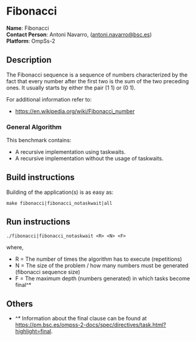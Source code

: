 # Fibonacci

**Name**: Fibonacci  
**Contact Person**: Antoni Navarro, (antoni.navarro@bsc.es)  
**Platform**: OmpSs-2  

## Description
The Fibonacci sequence is a sequence of numbers characterized by the fact that every number after the first two is the sum of the two preceding ones. It usually starts by either the pair (1 1) or (0 1).  

For additional information refer to:  
* https://en.wikipedia.org/wiki/Fibonacci_number

### General Algorithm
This benchmark contains:
* A recursive implementation using taskwaits.  
* A recursive implementation without the usage of taskwaits.  

## Build instructions
Building of the application(s) is as easy as:  
```
make fibonacci|fibonacci_notaskwait|all

```

## Run instructions
```
./fibonacci|fibonacci_notaskwait <R> <N> <F>
```

where,
* R = The number of times the algorithm has to execute (repetitions)
* N = The size of the problem / how many numbers must be generated (fibonacci sequence size)
* F = The maximum depth (numbers generated) in which tasks become final^*

## Others
* ^* Information about the final clause can be found at https://pm.bsc.es/ompss-2-docs/spec/directives/task.html?highlight=final.  
